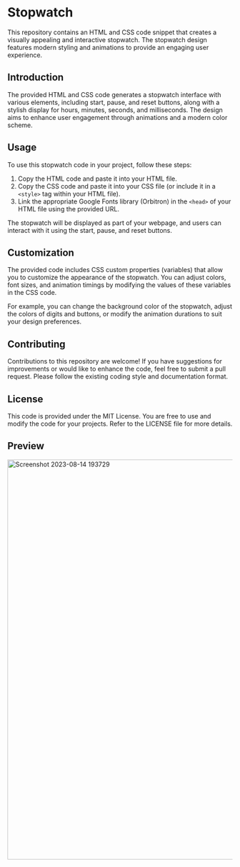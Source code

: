# Stopwatch
This repository contains an HTML and CSS code snippet that creates a visually appealing and interactive stopwatch. The stopwatch design features modern styling and animations to provide an engaging user experience.

## Introduction
The provided HTML and CSS code generates a stopwatch interface with various elements, including start, pause, and reset buttons, along with a stylish display for hours, minutes, seconds, and milliseconds. The design aims to enhance user engagement through animations and a modern color scheme.

## Usage
To use this stopwatch code in your project, follow these steps:

1. Copy the HTML code and paste it into your HTML file.
2. Copy the CSS code and paste it into your CSS file (or include it in a `<style>` tag within your HTML file).
3. Link the appropriate Google Fonts library (Orbitron) in the `<head>` of your HTML file using the provided URL.
   
The stopwatch will be displayed as part of your webpage, and users can interact with it using the start, pause, and reset buttons.

## Customization
The provided code includes CSS custom properties (variables) that allow you to customize the appearance of the stopwatch. You can adjust colors, font sizes, and animation timings by modifying the values of these variables in the CSS code.

For example, you can change the background color of the stopwatch, adjust the colors of digits and buttons, or modify the animation durations to suit your design preferences.

## Contributing
Contributions to this repository are welcome! If you have suggestions for improvements or would like to enhance the code, feel free to submit a pull request. Please follow the existing coding style and documentation format.

## License
This code is provided under the MIT License. You are free to use and modify the code for your projects. Refer to the LICENSE file for more details.

## Preview
<img width="896" alt="Screenshot 2023-08-14 193729" src="https://github.com/Aarzoo75/Stopwatch/assets/59678435/915c59cd-168f-4ff4-b33d-4bf94d7ba70a">
